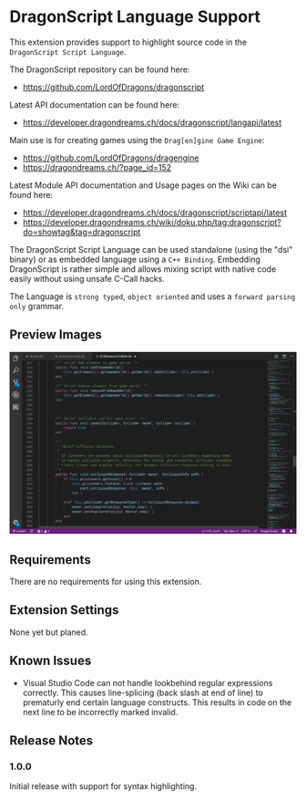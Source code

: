 # DragonScript Language Support

This extension provides support to highlight source code in the `DragonScript Script Language`.

The DragonScript repository can be found here:
  - https://github.com/LordOfDragons/dragonscript

Latest API documentation can be found here:
  - https://developer.dragondreams.ch/docs/dragonscript/langapi/latest

Main use is for creating games using the `Drag[en]gine Game Engine`:
  - https://github.com/LordOfDragons/dragengine
  - https://dragondreams.ch/?page_id=152

Latest Module API documentation and Usage pages on the Wiki can be found here:
  - https://developer.dragondreams.ch/docs/dragonscript/scriptapi/latest
  - https://developer.dragondreams.ch/wiki/doku.php/tag:dragonscript?do=showtag&tag=dragonscript

The DragonScript Script Language can be used standalone (using the "dsi" binary)
or as embedded language using a `C++ Binding`. Embedding DragonScript is rather
simple and allows mixing script with native code easily without using unsafe
C-Call hacks.

The Language is `strong typed`, `object oriented` and uses a `forward parsing only` grammar.

## Preview Images

![Preview Image](https://raw.githubusercontent.com/LordOfDragons/vscode-langext-dragonscript/master/images/preview1.png)

## Requirements

There are no requirements for using this extension.

## Extension Settings

None yet but planed.

## Known Issues

- Visual Studio Code can not handle lookbehind regular expressions correctly.
  This causes line-splicing (back slash at end of line) to prematurly end
  certain language constructs. This results in code on the next line to be
  incorrectly marked invalid.

## Release Notes

### 1.0.0

Initial release with support for syntax highlighting.
